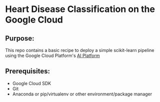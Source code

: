 # Heart Disease Classification on the Google Cloud

## Purpose:
This repo contains a basic recipe to deploy a simple scikit-learn pipeline using
the Google Cloud Platform's [AI Platform](https://cloud.google.com/ai-platform)

## Prerequisites:
* Google Cloud SDK
* Git
* Anaconda or pip/virtualenv or other environment/package manager
